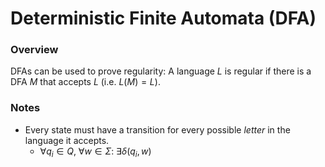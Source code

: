 # Deterministic Finite Automata (DFA)

### Overview
DFAs can be used to prove regularity: A language $L$ is regular if there is a DFA $M$ that accepts $L$ (i.e. $L(M)=L$).

### Notes
- Every state must have a transition for every possible *letter* in the language it accepts.
	- $\forall q_i \in Q,\ \forall w \in \Sigma:\ \exists \delta (q_i, w)$  